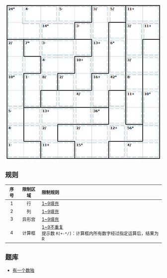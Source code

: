 ![](../../../images/sudoku/肯肯+锯齿数独.png)

## 规则
| 序号 | 限制区域 | 限制规则 |
| :---: | :---: | :--- |
| 1 | 行 | [1~9填充] |
| 2 | 列 | [1~9填充] |
| 3 | 异形宫 | [1~9填充] |
| 4 | 计算框 | [1~9不重复]<br/> 提示数 `R[+-*/]`：计算框内所有数字经过指定运算后，结果为 R |

## 题库
- [有一个数独](https://shudu.one/killer-sudoku.php)

[1~9填充]: ../../../rules.md#1~9填充
[1~9不重复]: ../../../rules.md#1~9不重复